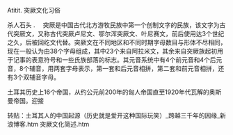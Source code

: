 Atitit. 突厥文化习俗

杀人石头
.
　突厥是中国古代北方游牧民族中第一个创制文字的民族，该文字为古代突厥文，又称古代突厥卢尼文、鄂尔浑突厥文、叶尼赛文，前后使用达3个世纪之久，后被回纥文代替。突厥文在不同地区和不同时期字母数目与形体不尽相同，现在一般认为由38个字母组成，其中23个来自阿拉米文，其余来自突厥族起初用于记事的表意符号和一些氏族部落的标志。其元音系统中有4个前元音和4个后元音，8个辅音，用两套字母表示，第一套和后元音相拼，第二套和前元音相拼，还有3个双辅音字母。

土耳其历史上16个帝国，从约公元前200年的匈人帝国直至1920年代瓦解的奥斯曼帝国。迎接

转贴：土耳其人的中国起源（历史就是爱开这种国际玩笑）_跨越三千年的因缘_新浪博客.htm
突厥文化简述.htm
